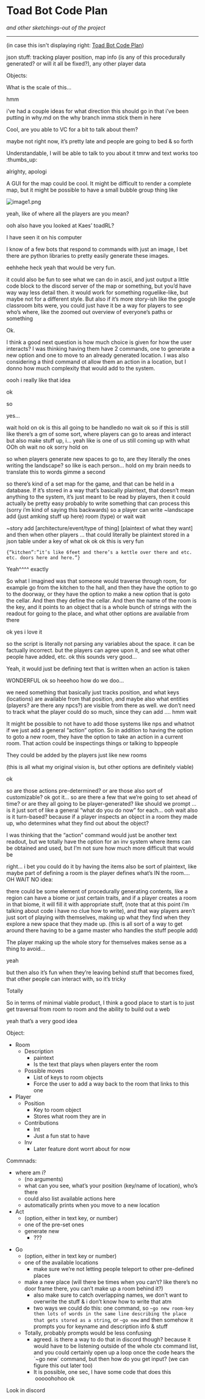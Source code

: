 # Toad Bot Code Plan
_and other sketchings-out of the project_

-----------------

(in case this isn't displaying right: [Toad Bot Code Plan](Toad%20Bot%20Code%20Plan.pdf))

json stuff: tracking player position, map info (is any of this procedurally generated? or will it all be fixed?), any other player data

Objects:

What is the scale of this…

hmm

i’ve had a couple ideas for what direction this should go in that i’ve been putting in why.md on the why branch imma stick them in here

Cool, are you able to VC for a bit to talk about them?

maybe not right now, it’s pretty late and people are going to bed & so forth

Understandable, I will be able to talk to you about it tmrw and text works too :thumbs\_up:

alrighty, apologi

A GUI for the map could be cool. It might be difficult to render a complete map, but it might be possible to have a small bubble group thing like

![image1.png](mapsketch.png)

yeah, like of where all the players are you mean?

ooh also have you looked at Kaes’ toadRL?

I have seen it on his computer

I know of a few bots that respond to commands with just an image, I bet there are python libraries to pretty easily generate these images.

eehhehe heck yeah that would be very fun.

it could also be fun to see what we can do in ascii, and just output a little code block to the discord server of the map or something, but you’d have way way less detail then. it would work for something roguelike-like, but maybe not for a different style. But also if it’s more story-ish like the google classroom bits were, you could just have it be a way for players to see who’s where, like the zoomed out overview of everyone’s paths or something

Ok.

I think a good next question is how much choice is given for how the user interacts? I was thinking having them have 2 commands, one to generate a new option and one to move to an already generated location. I was also considering a third command ot allow them an action in a location, but I donno how much complexity that would add to the system.

oooh i really like that idea

ok

so

yes…

wait hold on ok is this all going to be handledo no wait ok so if this is still like there’s a gm of some sort, where players can go to areas and interact but also make stuff up, i… yeah like is one of us still coming up with what OOh oh wait no ok sorry hold on

so when players generate new spaces to go to, are they literally the ones writing the landscape? so like is each person… hold on my brain needs to translate this to words gimme a second

so there’s kind of a set map for the game, and that can be held in a database. If it’s stored in a way that’s basically plaintext, that doesn’t mean anything to the system, it’s just meant to be read by players, then it could actually be pretty easy probably to write something that can process this (sorry i’m kind of saying this backwards) so a player can write ~landscape add (just amking stuff up here) room (type) or wait wait

~story add \[architecture/event/type of thing\] \[plaintext of what they want\] and then when other players … that could literally be plaintext stored in a json table under a key of what ok ok ok this is very fun

`{“kitchen”:”it’s like 6feet and there’s a kettle over there and etc. etc. doors here and here.”}`

Yeah^^^^ exactly

So what I imagined was that someone would traverse through room, for example go from the kitchen to the hall, and then they have the option to go to the doorway, or they have the option to make a new option that is goto the cellar. And then they define the cellar. And then the name of the room is the key, and it points to an object that is a whole bunch of strings with the readout for going to the place, and what other options are available from there

ok yes i love it

so the script is literally not parsing any variables about the space. it can be factually incorrect. but the players can agree upon it, and see what other people have added, etc. ok this sounds very good...

Yeah, it would just be defining text that is written when an action is taken

WONDERFUL ok so heeehoo how do we doo…

we need something that basically just tracks position, and what keys (locations) are available from that position, and maybe also what entities (players? are there any npcs?) are visible from there as well. we don’t need to track what the player could do so much, since they can add …. hmm wait

It might be possible to not have to add those systems like nps and whatnot if we just add a general “action” option. So in addition to having the option to goto a new room, they have the option to take an action in a current room. That action could be inspectings things or talking to bppeople

They could be added by the players just like new rooms

(this is all what my original vision is, but other options are definitely viable)

ok

so are those actions pre-determined? or are those also sort of customizable? ok got it… so are there a few that we’re going to set ahead of time? or are they all going to be player-generated? like should we prompt … is it just sort of like a general “what do you do now” for each… ooh wait also is it turn-based? because if a player inspects an object in a room they made up, who determines what they find out about the object?

I was thinking that the “action” command would just be another text readout, but we totally have the option for an inv system where items can be obtained and used, but I’m not sure how much more difficult that would be  

right… i bet you could do it by having the items also be sort of plaintext, like maybe part of defining a room is the player defines what’s IN the room…. OH WAIT NO idea:

there could be some element of procedurally generating contents, like a region can have a biome or just certain traits, and if a player creates a room in that biome, it will fill it with appropriate stuff, (note that at this point i’m talking about code i have no clue how to write), and that way players aren’t just sort of playing with themselves, making up what they find when they explore a new space that they made up. (this is all sort of a way to get around there having to be a game master who handles the stuff people add)

The player making up the whole story for themselves makes sense as a thing to avoid...

yeah

but then also it’s fun when they’re leaving behind stuff that becomes fixed, that other people can interact with, so it’s tricky

Totally

So in terms of minimal viable product, I think a good place to start is to just get traversal from room to room and the ability to build out a web

yeah that’s a very good idea

Object:

*   Room
	*   Description
		*   paintext
		*   Is the text that plays when players enter the room
	*   Possible moves
		*   List of keys to room objects
		*   Force the user to add a way back to the room that links to this one
*   Player
	*   Position
		*   Key to room object
		*   Stores what room they are in
	*   Contributions
		*   Int
		*   Just a fun stat to have
	*   Inv
		*   Later feature dont worrt about for now


Commnads:

-   where am i?
	-   (no arguments)
	-   what can you see, what’s your position (key/name of location), who’s there
	-   could also list available actions here
	-   automatically prints when you move to a new location
-   Act
	-   (option, either in text key, or number)
	-   one of the pre-set ones
	-   generate new
		-   ???
*   Go
	*   (option, either in text key or number)
	*   one of the available locations
		*   make sure we’re not letting people teleport to other pre-defined places
	*   make a new place (will there be times when you can’t? like there’s no door frame there, you can’t make up a room behind it?)
		*   also make sure to catch overlapping names, we don’t want to overwrite the stuff & i don’t know how to write that atm
		*   two ways we could do this: one command, so `~go new room-key then lots of words in the same line describing the place that gets stored as a string`, or `~go new` and then somehow it prompts you for keyname and description info & stuff
	*   Totally, probably prompts would be less confusing
		*   agreed. is there a way to do that in discord though? because it would have to be listening outside of the whole ctx command list, and you could certainly open up a loop once the code hears the \`~go new\` command, but then how do you get input? (we can figure this out later too)
		*   It is possible, one sec, I have some code that does this  ooooohohoo ok

Look in discord


